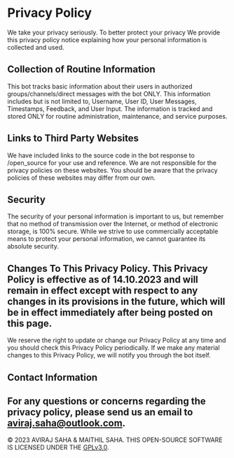 # Privacy Policy

We take your privacy seriously. To better protect your privacy We provide this privacy policy notice explaining how your personal information is collected and used.


## Collection of Routine Information

This bot tracks basic information about their users in authorized groups/channels/direct messages with the bot ONLY. This information includes but is not limited to, Username, User ID, User Messages, Timestamps, Feedback, and User Input. The information is tracked and stored ONLY for routine administration, maintenance, and service purposes.


## Links to Third Party Websites

We have included links to the source code in the bot response to /open_source for your use and reference. We are not responsible for the privacy policies on these websites. You should be aware that the privacy policies of these websites may differ from our own.


## Security

The security of your personal information is important to us, but remember that no method of transmission over the Internet, or method of electronic storage, is 100% secure. While we strive to use commercially acceptable means to protect your personal information, we cannot guarantee its absolute security.


## Changes To This Privacy Policy. This Privacy Policy is effective as of 14.10.2023 and will remain in effect except with respect to any changes in its provisions in the future, which will be in effect immediately after being posted on this page.
We reserve the right to update or change our Privacy Policy at any time and you should check this Privacy Policy periodically. If we make any material changes to this Privacy Policy, we will notify you through the bot itself.


## Contact Information

For any questions or concerns regarding the privacy policy, please send us an email to aviraj.saha@outlook.com.
---
© 2023 AVIRAJ SAHA & MAITHIL SAHA. THIS OPEN-SOURCE SOFTWARE IS LICENSED UNDER THE [GPLv3.0](LICENCE).